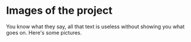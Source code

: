 # Images of the project

You know what they say, all that text is useless without showing you what goes on. Here's some pictures.
